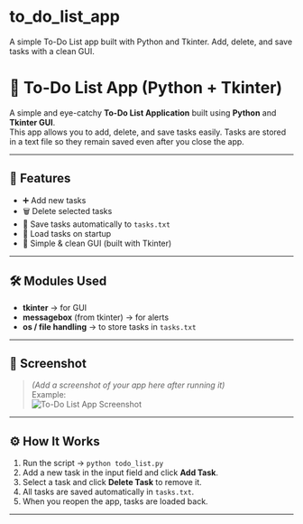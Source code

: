 # to_do_list_app
A simple To-Do List app built with Python and Tkinter. Add, delete, and save tasks with a clean GUI.

# 📝 To-Do List App (Python + Tkinter)

A simple and eye-catchy **To-Do List Application** built using **Python** and **Tkinter GUI**.  
This app allows you to add, delete, and save tasks easily. Tasks are stored in a text file so they remain saved even after you close the app.  

---

## 🚀 Features
- ➕ Add new tasks  
- 🗑️ Delete selected tasks  
- 💾 Save tasks automatically to `tasks.txt`  
- 📂 Load tasks on startup  
- 🎨 Simple & clean GUI (built with Tkinter)  

---

## 🛠️ Modules Used
- **tkinter** → for GUI  
- **messagebox** (from tkinter) → for alerts  
- **os / file handling** → to store tasks in `tasks.txt`  

---

## 📸 Screenshot
> *(Add a screenshot of your app here after running it)*  
Example:  
![To-Do List App Screenshot](screenshot.png)

---

## ⚙️ How It Works
1. Run the script → `python todo_list.py`  
2. Add a new task in the input field and click **Add Task**.  
3. Select a task and click **Delete Task** to remove it.  
4. All tasks are saved automatically in `tasks.txt`.  
5. When you reopen the app, tasks are loaded back.  

---
